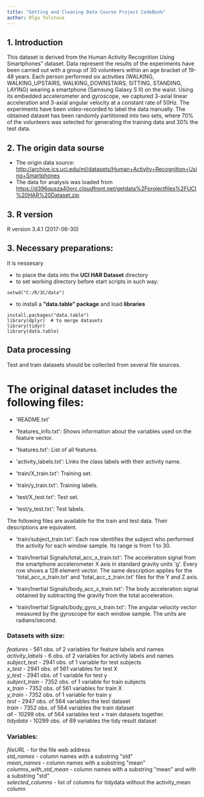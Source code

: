 ```yaml
---
title: "Getting and Cleaning Data Course Project CodeBook"
author: Olga Tolstova
---
```


## 1. Introduction
This dataset is derived from the Human Activity Recognition Using Smartphones" dataset.
Data represent the results of the experiments have been carried out with a group of 30 volunteers within an age bracket of 19-48 years. Each person performed six activities (WALKING, WALKING_UPSTAIRS, WALKING_DOWNSTAIRS, SITTING, STANDING, LAYING) wearing a smartphone (Samsung Galaxy S II) on the waist. Using its embedded accelerometer and gyroscope, we captured 3-axial linear acceleration and 3-axial angular velocity at a constant rate of 50Hz. The experiments have been video-recorded to label the data manually. The obtained dataset has been randomly partitioned into two sets, where 70% of the volunteers was selected for generating the training data and 30% the test data. 


## 2. The origin data sourse

- The origin data source: <http://archive.ics.uci.edu/ml/datasets/Human+Activity+Recognition+Using+Smartphones>
- The data for analysis was loaded from <https://d396qusza40orc.cloudfront.net/getdata%2Fprojectfiles%2FUCI%20HAR%20Dataset.zip>

## 3. R version
R version 3.4.1 (2017-06-30)

## 3. Necessary preparations: 
It is nessesary 
- to place the data into the **UCI HAR Dataset** directory
- to set working directory before start scripts in such way:
```
setwd("C:/R/3C/data")
```
- to install a **"data.table" package** and load **libraries**
```
install.packages("data.table")
library(dplyr)  # to merge datasets
library(tidyr)
library(data.table)
```

## Data processing
Test and train datasets should be collected from several file sources.

The original dataset includes the following files:
=========================================

- 'README.txt'

- 'features_info.txt': Shows information about the variables used on the feature vector.

- 'features.txt': List of all features.

- 'activity_labels.txt': Links the class labels with their activity name.

- 'train/X_train.txt': Training set.

- 'train/y_train.txt': Training labels.

- 'test/X_test.txt': Test set.

- 'test/y_test.txt': Test labels.

The following files are available for the train and test data. Their descriptions are equivalent. 

- 'train/subject_train.txt': Each row identifies the subject who performed the activity for each window sample. Its range is from 1 to 30. 

- 'train/Inertial Signals/total_acc_x_train.txt': The acceleration signal from the smartphone accelerometer X axis in standard gravity units 'g'. Every row shows a 128 element vector. The same description applies for the 'total_acc_x_train.txt' and 'total_acc_z_train.txt' files for the Y and Z axis. 

- 'train/Inertial Signals/body_acc_x_train.txt': The body acceleration signal obtained by subtracting the gravity from the total acceleration. 

- 'train/Inertial Signals/body_gyro_x_train.txt': The angular velocity vector measured by the gyroscope for each window sample. The units are radians/second.



### Datasets with size:
*features*          - 561 obs. of 2 variables         for feature labels and names  
*activity_labels*   - 6 obs. of 2 variables           for activity labels and names  
*subject_test*      - 2941 obs. of 1 variable         for test subjects  
*x_test*            - 2941 obs. of 561 variables      for test X  
*y_test*            - 2941 obs. of 1 variable         for test y  
*subject_train*     - 7352 obs. of 1 variable         for train subjects  
*x_train*           - 7352 obs. of 561 variables      for train X  
*y_train*           - 7352 obs. of 1 variable         for train y  
*test*              - 2947 obs. of 564 variables      the test dataset  
*train*             - 7352 obs. of 564 variables      the train dataset        
*all*               - 10299 obs. of 564 variables     test + train datasets together.  
*tidydata*          - 10299 obs. of 69 variables      the tidy result dataset  

### Variables:
*fileURL*                 - for the file web address  
*std_names*               - column names with a substring "std"   
*mean_names*              - column names with a substring "mean"  
*columns_with_std_mean*   - column names with a substring "mean" and with a substring "std"   
*selected_columns*        - list of columns for tidydata without the activity_mean column  







